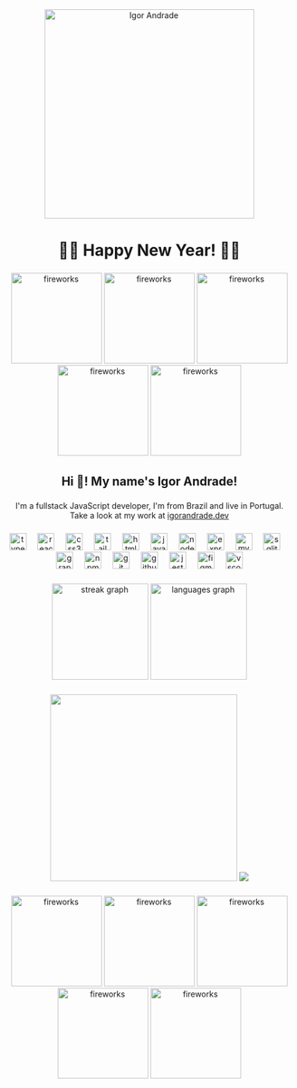 <div align="center">
  <img src="https://i.imgur.com/aZ3qMp5.png" height="370" alt="Igor Andrade"  />
</div>

###

<h1 align="center">🚀🚀 Happy New Year! 🚀🚀</h2>

###
 
<div align="center">
  <img src="https://images.vexels.com/media/users/3/153673/isolated/preview/06317d39376a5cf0bb595082ff19dbbf-fireworks-display-icon-by-vexels.png" height="160" alt="fireworks"  />
  <img src="https://images.vexels.com/media/users/3/153673/isolated/preview/06317d39376a5cf0bb595082ff19dbbf-fireworks-display-icon-by-vexels.png" height="160" alt="fireworks"  />
  <img src="https://images.vexels.com/media/users/3/153673/isolated/preview/06317d39376a5cf0bb595082ff19dbbf-fireworks-display-icon-by-vexels.png" height="160" alt="fireworks"  />
  <img src="https://images.vexels.com/media/users/3/153673/isolated/preview/06317d39376a5cf0bb595082ff19dbbf-fireworks-display-icon-by-vexels.png" height="160" alt="fireworks"  />
  <img src="https://images.vexels.com/media/users/3/153673/isolated/preview/06317d39376a5cf0bb595082ff19dbbf-fireworks-display-icon-by-vexels.png" height="160" alt="fireworks"  />
</div>

###

<h2 align="center">Hi 👋! My name's Igor Andrade! </h2>

###

<p align="center">I'm a fullstack JavaScript developer, I'm from Brazil and live in Portugal. Take a look at my work at <a href="https://igorandrade.dev">igorandrade.dev</a></p>

###

<div align="center">
  <img src="https://cdn.jsdelivr.net/gh/devicons/devicon/icons/typescript/typescript-original.svg" height="30" alt="typescript logo"  />
  <img width="12" />
  <img src="https://cdn.jsdelivr.net/gh/devicons/devicon/icons/react/react-original.svg" height="30" alt="react logo"  />
  <img width="12" />
  <img src="https://cdn.jsdelivr.net/gh/devicons/devicon/icons/css3/css3-original.svg" height="30" alt="css3 logo"  />
  <img width="12" />
  <img src="https://cdn.jsdelivr.net/gh/devicons/devicon/icons/tailwindcss/tailwindcss-original-wordmark.svg" height="30" alt="tailwindcss logo"  />
  <img width="12" />
  <img src="https://cdn.jsdelivr.net/gh/devicons/devicon/icons/html5/html5-original.svg" height="30" alt="html5 logo"  />
  <img width="12" />
  <img src="https://cdn.jsdelivr.net/gh/devicons/devicon/icons/javascript/javascript-original.svg" height="30" alt="javascript logo"  />
  <img width="12" />
  <img src="https://cdn.jsdelivr.net/gh/devicons/devicon/icons/nodejs/nodejs-original.svg" height="30" alt="nodejs logo"  />
  <img width="12" />
  <img src="https://cdn.jsdelivr.net/gh/devicons/devicon/icons/express/express-original.svg" height="30" alt="express logo"  />
  <img width="12" />
  <img src="https://cdn.jsdelivr.net/gh/devicons/devicon/icons/mysql/mysql-original.svg" height="30" alt="mysql logo"  />
  <img width="12" />
  <img src="https://cdn.jsdelivr.net/gh/devicons/devicon/icons/sqlite/sqlite-original.svg" height="30" alt="sqlite logo"  />
  <img width="12" />
  <img src="https://cdn.jsdelivr.net/gh/devicons/devicon/icons/graphql/graphql-plain.svg" height="30" alt="graphql logo"  />
  <img width="12" />
  <img src="https://cdn.jsdelivr.net/gh/devicons/devicon/icons/npm/npm-original-wordmark.svg" height="30" alt="npm logo"  />
  <img width="12" />
  <img src="https://cdn.jsdelivr.net/gh/devicons/devicon/icons/git/git-original.svg" height="30" alt="git logo"  />
  <img width="12" />
  <img src="https://cdn.jsdelivr.net/gh/devicons/devicon/icons/github/github-original.svg" height="30" alt="github logo"  />
  <img width="12" />
  <img src="https://cdn.jsdelivr.net/gh/devicons/devicon/icons/jest/jest-plain.svg" height="30" alt="jest logo"  />
  <img width="12" />
  <img src="https://cdn.jsdelivr.net/gh/devicons/devicon/icons/figma/figma-original.svg" height="30" alt="figma logo"  />
  <img width="12" />
  <img src="https://cdn.jsdelivr.net/gh/devicons/devicon/icons/vscode/vscode-original.svg" height="30" alt="vscode logo"  />
</div>

###

<div align="center">
  <img src="https://streak-stats.demolab.com?user=rogiandrade&locale=en&mode=daily&theme=vision-friendly-dark&hide_border=true&border_radius=5" height="170" alt="streak graph"  />
  <img src="https://github-readme-stats.vercel.app/api/top-langs?username=rogiandrade&locale=en&hide_title=false&layout=compact&card_width=320&langs_count=5&theme=vision-friendly-dark&hide_border=true" height="170" alt="languages graph"  />
</div>

###

<div align="center">
  <img height="330" src="https://media.giphy.com/media/wwg1suUiTbCY8H8vIA/giphy-downsized-large.gif"  />
  <img src="https://spotify-recently-played-readme.vercel.app/api?user=12166400804">
</div>

###

<div align="center">
  <img src="https://images.vexels.com/media/users/3/153673/isolated/preview/06317d39376a5cf0bb595082ff19dbbf-fireworks-display-icon-by-vexels.png" height="160" alt="fireworks"  />
  <img src="https://images.vexels.com/media/users/3/153673/isolated/preview/06317d39376a5cf0bb595082ff19dbbf-fireworks-display-icon-by-vexels.png" height="160" alt="fireworks"  />
  <img src="https://images.vexels.com/media/users/3/153673/isolated/preview/06317d39376a5cf0bb595082ff19dbbf-fireworks-display-icon-by-vexels.png" height="160" alt="fireworks"  />
  <img src="https://images.vexels.com/media/users/3/153673/isolated/preview/06317d39376a5cf0bb595082ff19dbbf-fireworks-display-icon-by-vexels.png" height="160" alt="fireworks"  />
  <img src="https://images.vexels.com/media/users/3/153673/isolated/preview/06317d39376a5cf0bb595082ff19dbbf-fireworks-display-icon-by-vexels.png" height="160" alt="fireworks"  />
</div>

###

